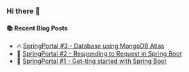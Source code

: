 ### Hi there 👋

<!--
**24Naman/24Naman** is a ✨ _special_ ✨ repository because its `README.md` (this file) appears on your GitHub profile.

Here are some ideas to get you started:

- 🔭 I’m currently working on ...
- 🌱 I’m currently learning ...
- 👯 I’m looking to collaborate on ...
- 🤔 I’m looking for help with ...
- 💬 Ask me about ...
- 📫 How to reach me: ...
- 😄 Pronouns: ...
- ⚡ Fun fact: ...
-->
#### :books: Recent Blog Posts
<!-- BLOGPOSTS:START -->
 - 🔥 [SpringPortal #3 - Database using MongoDB Atlas](https://24naman.hashnode.dev/springportal-3-database-using-mongodb-atlas)
 - 💯 [SpringPortal #2 - Responding to Request in Spring Boot](https://24naman.hashnode.dev/springportal-2-responding-to-request-in-spring-boot)
 - 🚀 [SpringPortal #1 - Get-ting started with Spring Boot](https://24naman.hashnode.dev/springportal-1-get-ting-started-with-spring-boot)<!-- BLOGPOSTS:END -->
